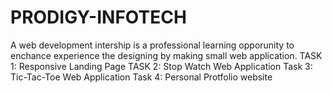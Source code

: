 # PRODIGY-INFOTECH
A web development intership is a professional learning opporunity to enchance experience the designing by making small web application.
TASK 1:
Responsive Landing Page
TASK 2:
Stop Watch Web Application
Task 3:
Tic-Tac-Toe Web Application
Task 4:
Personal Protfolio website
